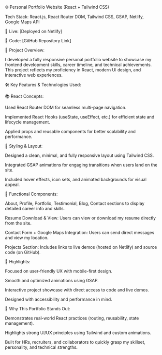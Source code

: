 🌐 Personal Portfolio Website (React + Tailwind CSS)

Tech Stack: React.js, React Router DOM, Tailwind CSS, GSAP, Netlify, Google Maps API

🔗 Live: [Deployed on Netlify]

📁 Code: [GitHub Repository Link]

🧠 Project Overview:

I developed a fully responsive personal portfolio website to showcase my frontend development skills, career timeline, and technical achievements. This project reflects my proficiency in React, modern UI design, and interactive web experiences.

🛠️ Key Features & Technologies Used:

📚 React Concepts:

Used React Router DOM for seamless multi-page navigation.

Implemented React Hooks (useState, useEffect, etc.) for efficient state and lifecycle management.

Applied props and reusable components for better scalability and performance.


💅 Styling & Layout:

Designed a clean, minimal, and fully responsive layout using Tailwind CSS.

Integrated GSAP animations for engaging transitions when users land on the site.

Included hover effects, icon sets, and animated backgrounds for visual appeal.


🔗 Functional Components:


About, Profile, Portfolio, Testimonial, Blog, Contact sections to display detailed career info and skills.

Resume Download & View: Users can view or download my resume directly from the site.

Contact Form + Google Maps Integration: Users can send direct messages and view my location.

Projects Section: Includes links to live demos (hosted on Netlify) and source code (on GitHub).


🎯 Highlights:

Focused on user-friendly UX with mobile-first design.

Smooth and optimized animations using GSAP.

Interactive project showcase with direct access to code and live demos.

Designed with accessibility and performance in mind.


📌 Why This Portfolio Stands Out:

Demonstrates real-world React practices (routing, reusability, state management).

Highlights strong UI/UX principles using Tailwind and custom animations.

Built for HRs, recruiters, and collaborators to quickly grasp my skillset, personality, and technical strengths.
